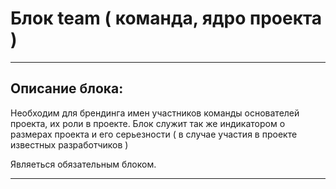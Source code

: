 # Блок team ( команда, ядро проекта )

---

## Описание блока:
Необходим для брендинга имен участников команды основателей проекта, их роли в проекте. Блок служит так же индикатором о размерах проекта и его серьезности ( в случае участия в проекте известных разработчиков )

Являеться обязательным блоком.

---
